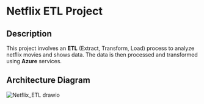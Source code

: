 # Netflix ETL Project

## Description
This project involves an **ETL** (Extract, Transform, Load) process to analyze netflix movies and shows data. 
The data is then processed and transformed using **Azure** services.

## Architecture Diagram
![Netflix_ETL drawio](https://github.com/AkashSingh37/netflix-project/assets/85953541/501ee87e-fd81-41a1-bee5-f86b2ac9a525)
